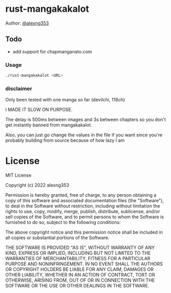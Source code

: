 # rust-mangakakalot

Author: [@alexng353](https://github.com/alexng353)

## Todo

- add support for chapmanganato.com

### Usage

```bash
./rust-mangakakalot <URL>
```

### disclaimer

Only been tested with one manga so far (devilchi, 118ch)

I MADE IT SLOW ON PURPOSE.

The delay is 500ms between images and 3s between chapters so you don't get instantly banned from mangakakalot.

Also, you can just go change the values in the file if you want since you're probably building from source because of how lazy I am

# License

MIT License

Copyright (c) 2022 alexng353

Permission is hereby granted, free of charge, to any person obtaining a copy
of this software and associated documentation files (the "Software"), to deal
in the Software without restriction, including without limitation the rights
to use, copy, modify, merge, publish, distribute, sublicense, and/or sell
copies of the Software, and to permit persons to whom the Software is
furnished to do so, subject to the following conditions:

The above copyright notice and this permission notice shall be included in all
copies or substantial portions of the Software.

THE SOFTWARE IS PROVIDED "AS IS", WITHOUT WARRANTY OF ANY KIND, EXPRESS OR
IMPLIED, INCLUDING BUT NOT LIMITED TO THE WARRANTIES OF MERCHANTABILITY,
FITNESS FOR A PARTICULAR PURPOSE AND NONINFRINGEMENT. IN NO EVENT SHALL THE
AUTHORS OR COPYRIGHT HOLDERS BE LIABLE FOR ANY CLAIM, DAMAGES OR OTHER
LIABILITY, WHETHER IN AN ACTION OF CONTRACT, TORT OR OTHERWISE, ARISING FROM,
OUT OF OR IN CONNECTION WITH THE SOFTWARE OR THE USE OR OTHER DEALINGS IN THE
SOFTWARE.